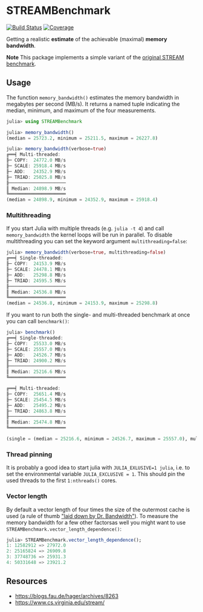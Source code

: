 # STREAMBenchmark

[![Build Status](https://github.com/crstnbr/STREAMBenchmark.jl/workflows/CI/badge.svg)](https://github.com/crstnbr/STREAMBenchmark.jl/actions)
[![Coverage](https://codecov.io/gh/crstnbr/STREAMBenchmark.jl/branch/master/graph/badge.svg)](https://codecov.io/gh/crstnbr/STREAMBenchmark.jl)

Getting a realistic **estimate** of the achievable (maximal) **memory bandwidth**.

**Note** This package implements a simple variant of the [original STREAM benchmark](https://www.cs.virginia.edu/stream/).

## Usage

The function `memory_bandwidth()` estimates the memory bandwidth in megabytes per second (MB/s). It returns a named tuple indicating the median, minimum, and maximum of the four measurements.

```julia
julia> using STREAMBenchmark

julia> memory_bandwidth()
(median = 25723.2, minimum = 25211.5, maximum = 26227.8)

julia> memory_bandwidth(verbose=true)
╔══╡ Multi-threaded:
╟─ COPY:  24772.0 MB/s
╟─ SCALE: 25918.4 MB/s
╟─ ADD:   24352.9 MB/s
╟─ TRIAD: 25025.8 MB/s
╟─────────────────────
║ Median: 24898.9 MB/s
╚═════════════════════
(median = 24898.9, minimum = 24352.9, maximum = 25918.4)
```

### Multithreading

If you start Julia with multiple threads (e.g. `julia -t 4`) and call `memory_bandwidth` the kernel loops will be run in parallel. To disable multithreading you can set the keyword argument `multithreading=false`:

```julia
julia> memory_bandwidth(verbose=true, multithreading=false)
╔══╡ Single-threaded:
╟─ COPY:  24153.9 MB/s
╟─ SCALE: 24478.1 MB/s
╟─ ADD:   25298.8 MB/s
╟─ TRIAD: 24595.5 MB/s
╟─────────────────────
║ Median: 24536.8 MB/s
╚═════════════════════
(median = 24536.8, minimum = 24153.9, maximum = 25298.8)
```

If you want to run both the single- and multi-threaded benchmark at once you can call `benchmark()`:

```julia
julia> benchmark()
╔══╡ Single-threaded:
╟─ COPY:  25533.0 MB/s
╟─ SCALE: 25557.0 MB/s
╟─ ADD:   24526.7 MB/s
╟─ TRIAD: 24900.2 MB/s
╟─────────────────────
║ Median: 25216.6 MB/s
╚═════════════════════

╔══╡ Multi-threaded:
╟─ COPY:  25651.4 MB/s
╟─ SCALE: 25454.5 MB/s
╟─ ADD:   25495.2 MB/s
╟─ TRIAD: 24863.8 MB/s
╟─────────────────────
║ Median: 25474.8 MB/s
╚═════════════════════

(single = (median = 25216.6, minimum = 24526.7, maximum = 25557.0), multi = (median = 25474.8, minimum = 24863.8, maximum = 25651.4))
```

### Thread pinning

It is probably a good idea to start julia with `JULIA_EXLUSIVE=1 julia`, i.e. to set the environmental variable `JULIA_EXCLUSIVE = 1`. This should pin the used threads to the first `1:nthreads()` cores.

### Vector length

By default a vector length of four times the size of the outermost cache is used (a rule of thumb ["laid down by Dr. Bandwidth"](https://blogs.fau.de/hager/archives/8263)). To measure the memory bandwidth for a few other factorsas well you might want to use `STREAMBenchmark.vector_length_dependence()`:

```julia
julia> STREAMBenchmark.vector_length_dependence();
1: 12582912 => 27972.0
2: 25165824 => 26909.8
3: 37748736 => 25931.3
4: 50331648 => 23921.2
```

## Resources

* https://blogs.fau.de/hager/archives/8263
* https://www.cs.virginia.edu/stream/

